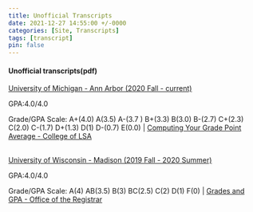 ```yaml
---
title: Unofficial Transcripts
date: 2021-12-27 14:55:00 +/-0000
categories: [Site, Transcripts]
tags: [transcript]
pin: false
---
```


<div>
  <h4>Unofficial transcripts(pdf)</h4>
  <a href="/assets/post_files/transcripts/umich.pdf">University of Michigan - Ann Arbor (2020 Fall - current)</a>
  <p>GPA:4.0/4.0</p>
  <p>Grade/GPA Scale: A+(4.0) A(3.5) A-(3.7 ) B+(3.3) B(3.0) B-(2.7) C+(2.3) C(2.0) C-(1.7) D+(1.3) D(1) D-(0.7) E(0.0) |
  <a href="https://lsa.umich.edu/lsa/academics/lsa-requirements/grade-point-average/computing-your-grade-point-average.html">
      Computing Your Grade Point Average - College of LSA
  </a>
  </p>
  <br>
  <a href="/assets/post_files/transcripts/uw-madison.pdf">University of Wisconsin - Madison (2019 Fall - 2020 Summer)</a>
  <p>GPA:4.0/4.0</p>
  <p>Grade/GPA Scale: A(4) AB(3.5) B(3) BC(2.5) C(2) D(1) F(0) |
  <a href="https://registrar.wisc.edu/grades-and-gpa/">
      Grades and GPA - Office of the Registrar
  </a>
  </p>
</div>
